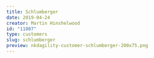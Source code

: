 ```yaml
---
title: Schlumberger
date: 2019-04-24
creator: Martin Hinshelwood
id: "11807"
type: customers
slug: schlumberger
preview: nkdagility-customer-schlumberger-200x75.png
---
```

